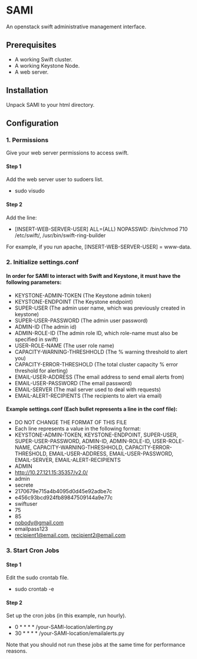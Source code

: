 # SAMI

An openstack swift administrative management interface.

## Prerequisites

* A working Swift cluster.
* A working Keystone Node.
* A web server.

## Installation

Unpack SAMI to your html directory.

## Configuration

### 1. Permissions

Give your web server permissions to access swift.

#### Step 1

Add the web server user to sudoers list.

* sudo visudo

#### Step 2

Add the line:

* [INSERT-WEB-SERVER-USER] ALL=(ALL) NOPASSWD: /bin/chmod 710 /etc/swift/, /usr/bin/swift-ring-builder

For example, if you run apache, [INSERT-WEB-SERVER-USER] = www-data.

### 2. Initialize settings.conf

#### In order for SAMI to interact with Swift and Keystone, it must have the following parameters:

* KEYSTONE-ADMIN-TOKEN (The Keystone admin token)
* KEYSTONE-ENDPOINT (The Keystone endpoint)
* SUPER-USER (The admin user name, which was previously created in keystone)
* SUPER-USER-PASSWORD (The admin user password)
* ADMIN-ID (The admin id)
* ADMIN-ROLE-ID (The admin role ID, which role-name must also be specified in swift)
* USER-ROLE-NAME (The user role name)
* CAPACITY-WARNING-THRESHHOLD (The % warning threshold to alert you)
* CAPACITY-ERROR-THRESHOLD (The total cluster capacity % error threshold for alerting)
* EMAIL-USER-ADDRESS (The email address to send email alerts from)
* EMAIL-USER-PASSWORD (The email password)
* EMAIL-SERVER (The mail server used to deal with requests)
* EMAIL-ALERT-RECIPIENTS (The recipients to alert via email)

#### Example settings.conf (Each bullet represents a line in the conf file):

* DO NOT CHANGE THE FORMAT OF THIS FILE
* Each line represents a value in the following format:
* KEYSTONE-ADMIN-TOKEN, KEYSTONE-ENDPOINT, SUPER-USER, SUPER-USER-PASSWORD, ADMIN-ID, ADMIN-ROLE-ID, USER-ROLE-NAME, CAPACITY-WARNING-THRESHHOLD, CAPACITY-ERROR-THRESHOLD, EMAIL-USER-ADDRESS, EMAIL-USER-PASSWORD, EMAIL-SERVER, EMAIL-ALERT-RECIPIENTS
* ADMIN
* http://10.27.121.15:35357/v2.0/
* admin
* secrete
* 2170679e715a4b4095d0d45e92adbe7c
* e456c93bcd924fb89847509144a9e77c
* swiftuser
* 75
* 85
* nobody@gmail.com
* emailpass123
* recipient1@email.com, recipient2@email.com

### 3. Start Cron Jobs

#### Step 1

Edit the sudo crontab file.

* sudo crontab -e

#### Step 2

Set up the cron jobs (in this example, run hourly).

* 0 * * * * /your-SAMI-location/alerting.py
* 30 * * * * /your-SAMI-location/emailalerts.py

Note that you should not run these jobs at the same time for performance reasons.
